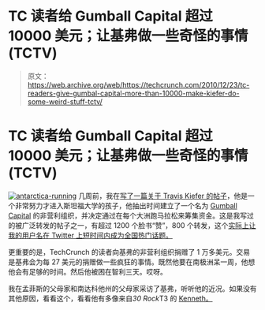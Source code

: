 # TC 读者给 Gumball Capital 超过 10000 美元；让基弗做一些奇怪的事情(TCTV)

> 原文：<https://web.archive.org/web/https://techcrunch.com/2010/12/23/tc-readers-give-gumbal-capital-more-than-10000-make-kiefer-do-some-weird-stuff-tctv/>

# TC 读者给 Gumball Capital 超过 10000 美元；让基弗做一些奇怪的事情(TCTV)

[![](img/3c881b042a0cb5ffc6e84c5a7b2ff7ac.png "antarctica-running")](https://web.archive.org/web/20221005163227/https://beta.techcrunch.com/wp-content/uploads/2010/12/antarctica-running.png) 几周前，我在[写了一篇关于 Travis Kiefer 的帖子](https://web.archive.org/web/20221005163227/https://beta.techcrunch.com/2010/12/03/for-27-this-kid-will-do-whatever-you-want-in-antartica-on-tuesday/)，他是一个非常努力才进入斯坦福大学的孩子，他抽出时间建立了一个名为 [Gumball Capital](https://web.archive.org/web/20221005163227/http://gumballcapital.org/) 的非营利组织，并决定通过在每个大洲跑马拉松来筹集资金。这是我写过的被广泛转发的帖子之一，有超过 1200 个脸书“赞”，800 个转发，这个[实际上让我的用户名在 Twitter 上短时间内成为全国热门话题。](https://web.archive.org/web/20221005163227/http://twitter.com/?status=%40kieftrav%20will%20plant%20%40stephenathome%20Colbert%20Nation%20flag%20in%20Antarctica%20as%20t-k.me/americasyoungest7continentmarathoner%20for%20%40gumballcapital#!/sarahcuda/status/10768809417768960)

更重要的是，TechCrunch 的读者向基弗的非营利组织捐赠了 1 万多美元。交易是基弗会为每 27 美元的捐赠做一些疯狂的事情。既然他要在南极洲呆一周，他想他会有足够的时间。然后他被困在智利三天。哎呀。

我在孟菲斯的父母家和南达科他州的父母家采访了基弗，听听他的近况。如果没有其他原因，看看这个，看看他有多像来自*30 Rock*T3 的 [Kenneth。](https://web.archive.org/web/20221005163227/http://blog.prospect.org/blog/ezraklein/30rock_kenneth.JPG)